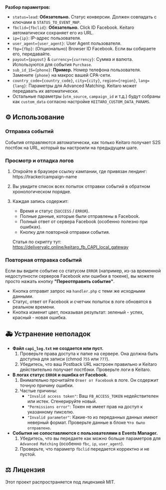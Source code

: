 
**Разбор параметров:**

*   `status=lead`: **Обязательно.** Статус конверсии. Должен совпадать с ключами в `STATUS_TO_EVENT_MAP`.
*   `fbclid={fbclid}`: **Обязательно.** Click ID Facebook. Keitaro автоматически сохраняет его из URL.
*   `ip={ip}`: IP-адрес пользователя.
*   `user_agent={user_agent}`: User Agent пользователя.
*   `fbp={fbp}`: (Опционально) Browser ID Facebook. Если вы собираете его, передавайте.
*   `payout={payout}` & `currency={currency}`: Сумма и валюта. Используются для события `Purchase`.
*   `sub_id_15={phone}`: **Пример.** Номер телефона пользователя. Замените `{phone}` на макрос вашей CPA-сети.
*   `country_code={country_code}`, `city={city}`, `region={region}`, `lang={lang}`: Параметры для Advanced Matching. Keitaro может передавать их автоматически.
*   Остальные параметры (`utm_source`, `campaign_id` и т.д.) будут собраны как `custom_data` согласно настройке `KEITARO_CUSTOM_DATA_PARAMS`.

## ⚙️ Использование

### Отправка событий

События отправляются автоматически, как только Keitaro получает S2S постбэк на URL, который вы настроили на предыдущем шаге.

### Просмотр и отладка логов

1.  Откройте в браузере ссылку кампании, где привязан лендинг:
    https://tracker/campaign-name
2.  Вы увидите список всех попыток отправки событий в обратном хронологическом порядке.
3.  Каждая запись содержит:
    *   Время и статус (`SUCCESS` / `ERROR`).
    *   Полные данные, которые были отправлены в Facebook.
    *   Полный ответ от сервера Facebook (особенно полезно при ошибках).
    *   Кнопку для повторной отправки события.
	
	Статья по скрипту тут: https://deliveryalc.online/keitaro_fb_CAPI_local_gateway

### Повторная отправка событий

Если вы видите событие со статусом `ERROR` (например, из-за временной недоступности серверов Facebook или ошибки в токене), вы можете просто нажать кнопку **"Переотправить событие"**.

*   Кнопка отправит запрос на `handler.php` с теми же исходными данными.
*   Статус, ответ от Facebook и счетчик попыток в логе обновятся в реальном времени.
*   Кнопка изменит цвет, показывая результат: зеленый - успех, красный - новая ошибка.

## 🚑 Устранение неполадок

*   **Файл `capi_log.txt` не создается или пуст.**
    1.  Проверьте права доступа к папке на сервере. Она должна быть доступна для записи (chmod `755` или `777`).
    2.  Убедитесь, что ваш Postback URL настроен правильно и Keitaro действительно получает постбэки. Проверьте логи в Keitaro.
*   **В логах статус `ERROR` и ошибка от Facebook.**
    1.  Внимательно прочитайте `Ответ от Facebook` в логе. Он содержит точную причину ошибки.
    2.  Частые причины:
        *   `"Invalid access token"`: Ваш `FB_ACCESS_TOKEN` недействителен или истек. Сгенерируйте новый.
        *   `"Permissions error"`: Токен не имеет прав на доступ к указанному пикселю.
        *   `"Invalid parameter"`: Какие-то из переданных данных имеют неверный формат. Проверьте данные в блоке `Что было отправлено`.
*   **События не сопоставляются с пользователями в Events Manager.**
    1.  Убедитесь, что вы передаете как можно больше параметров для `Advanced Matching` (особенно `fbc`, `ip`, `user_agent`).
    2.  Проверьте, что параметр `fbclid` передается корректно и не пустой.

## ⚖️ Лицензия

Этот проект распространяется под лицензией MIT.